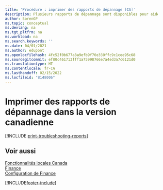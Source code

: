 ```yaml
---
title: 'Procédure : imprimer des rapports de dépannage [CA]'
description: Plusieurs rapports de dépannage sont disponibles pour aider les partenaires certifiés Microsoft à résoudre les problèmes dans la version canadienne.
author: SorenGP
ms.topic: conceptual
ms.devlang: na
ms.tgt_pltfrm: na
ms.workload: na
ms.search.keywords: ''
ms.date: 04/01/2021
ms.author: edupont
ms.openlocfilehash: 4fc52f0b677a3a9efb9f70e330ffc9c1cee95c68
ms.sourcegitcommit: ef80c461713fff1a75998766e7a4ed3a7c6121d0
ms.translationtype: HT
ms.contentlocale: fr-CA
ms.lasthandoff: 02/15/2022
ms.locfileid: "8148006"
---
```

# <a name="print-troubleshooting-reports-in-the-canadian-version"></a>Imprimer des rapports de dépannage dans la version canadienne

[!INCLUDE [print-troubleshooting-reports](../includes/CAMXUS/print-troubleshooting-reports.md)]

## <a name="see-also"></a>Voir aussi

[Fonctionnalités locales Canada](canada-local-functionality.md)  
[Finance](../../finance.md)  
[Configuration de Finance](../../finance.md)  


[!INCLUDE[footer-include](../../includes/footer-banner.md)]
